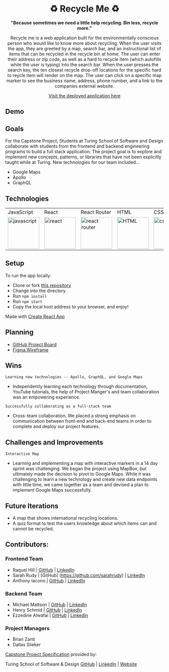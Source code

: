 <div align="center">
<h1> ♻ Recycle Me ♻️</h1>
<p><strong>"Because sometimes we need a little help recycling.
    Bin less, recycle more."</strong></p>
<p>Recycle me is a web application built for the environmentally conscious person who would like to know more about recycling.  When the user visits the app, they are greeted by a map, search bar, and an instructional list of items that can be recycled in the recycle bin at home.  The user can enter their address or zip code, as well as a hard to recycle item (which autofills while the user is typing) into the search bar.  When the user presses the search key, the ten closest recycle drop-off locations for the specific hard to reycle item will render on the map.  The user can click on a specific map marker to see the business name, address, phone number, and a link to the companies external website.</p>
<a href="https://raquel-written-in-the-stars.surge.sh">Visit the deployed application here</a>
</div> 

## Demo


## Goals
For the Capstone Project, Students at Turing School of Software and Design collaborate with students from the frontend and backend engineering programs to build a full stack application. The project goal is to explore and implement new concepts, patterns, or libraries that have not been explicitly taught while at Turing.  New technologies for our team included...
- Google Maps 
- Apollo
- GraphQL

## Technologies
<table>
    <tr>
        <td>JavaScript</td>
        <td>React</td>
        <td>React Router</td>
        <td>HTML</td>
        <td>CSS</td>
        <td>Figma</td>
        <td>Cypress</td>
        <td>GraphQL</td>
        <td>Apollo</td>
        <td>Heroku</td>
    </tr>
    </tr>
        <td><img src="https://user-images.githubusercontent.com/73092355/119360616-074c6580-bc68-11eb-8ac1-f1ca05b87bf8.png" alt="javascript" width="100" height="auto" /></td>
        <td><img src="https://user-images.githubusercontent.com/73092355/119361040-74f89180-bc68-11eb-845a-29ec9f93f095.png" alt="react" width="100" height="auto" /></td>
        <td><img src="https://user-images.githubusercontent.com/73092355/119361186-9d808b80-bc68-11eb-97ee-05bde2700716.png" alt="react router" width="100" height="auto" /></td>
        <td><img src="https://user-images.githubusercontent.com/73092355/119402191-d553f700-bc99-11eb-8cd3-6ef44023d530.png" alt="HTML" width="100" height="auto" /></td>
        <td><img src="https://user-images.githubusercontent.com/73092355/119402395-1e0bb000-bc9a-11eb-9173-30403b8848d1.png" alt="css" width="100" height="auto" /></td>
        <td><img src="https://cdn.freebiesupply.com/logos/large/2x/figma-1-logo-png-transparent.png" alt="figma" width="100" height="auto" /></td>
        <td><img src="https://user-images.githubusercontent.com/73092355/119361263-b5f0a600-bc68-11eb-9f41-8e10aa013e7a.png" alt="Cypress" width="100" height="auto" /></td>
        <td><img src="https://user-images.githubusercontent.com/81186709/146031679-c3d2c472-b048-484b-ae85-2b5354d0b81f.png" alt="GraphQL" width="100" height="auto" /></td>
        <td><img src="https://user-images.githubusercontent.com/81186709/146032044-06e09098-e626-4dc3-a104-d3d4fc82bf59.png" alt="Apollo" width="100" height="auto" /></td>
         <td><img src="https://www.freecodecamp.org/news/content/images/size/w2000/2020/08/wall-2.jpeg" alt="Heroku" width="100" height="auto" /></td>
    </tr>
</table>

## Setup
To run the app locally:
  - Clone or fork [this repository]()
  - Change into the directory
  - Run `npm install`
  - Run `npm start`
  - Copy the local host address to your browser, and enjoy!

Made with [Create React App](https://reactjs.org/docs/create-a-new-react-app.html)

## Planning
- [GitHub Project Board](https://github.com/orgs/recycle-me-org/projects/1/views/9) 
- [Figma Wireframe](https://www.figma.com/file/DK5kfMFWmnZirRvGUii9CZ/Wireframing-in-Figma?node-id=0%3A1)

## Wins
``Learning new technologies -- Apollo, GraphQL, and Google Maps``

- Independently learning each technology through documentation, YouTube tutorials, the help of Project Manger's and team collaboration was an empowering experience.

``Successfully collaborating as a full-stack team``  

- Cross-team collaboration.  We placed a strong emphasis on communication between front-end and back-end teams in order to complete and deploy our project features.  

## Challenges and Improvements
``Interactive Map``

- Learning and implementing a map with interactive markers in a 14 day sprint was challenging.  We began the project using MapBox, but ultimately made the decision to pivot to Google Maps.  While it was challenging to learn a new technology and create new data endpoints with little time, we came together as a team and devised a plan to implement Google Maps successfully.  

## Future Iterations
  - A map that shows international recycling locations.
  - A quiz format to test the users knowledge about which items can and cannot be recycled.  
 
## Contributors:
### Frontend Team
  - Raquel Hill | [GitHub](https://github.com/Raquelhill) | [LinkedIn](https://www.linkedin.com/in/raquelhill/)
  - Sarah Rudy | [GitHub] (https://github.com/sarahrudy) | [LinkedIn](https://www.linkedin.com/in/rudysarah/)
  - Anthony Iacono | [GitHub](https://github.com/anthony-iacono) | [LinkedIn](https://www.linkedin.com/in/anthony-iacono/)
### Backend Team
  - Michael Mattson | [GitHub](https://github.com/michaelpmattson) | [LinkedIn](https://www.linkedin.com/in/michael-p-mattson/)
  - Henry Schmid | [GitHub](https://github.com/hschmid516) | [LinkedIn](https://www.linkedin.com/in/henry-schmid/)
  - Ezzedine Alwafai | [GitHub](https://github.com/ealwafai) | [LinkedIn](https://www.linkedin.com/in/ealwafai/)
### Project Managers
  - Brian Zanti
  - Dallas Slieker

[Capstone Project Specification](https://mod4.turing.edu/projects/capstone/) provided by:

Turing School of Software & Design
[GitHub](https://github.com/turingschool) | [LinkedIn](https://www.linkedin.com/school/turingschool/) | [Website](https://turing.edu/)
